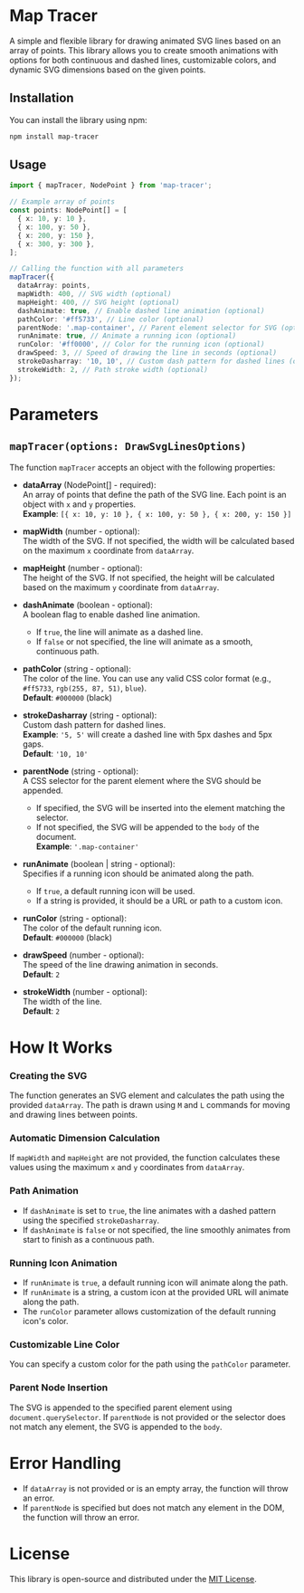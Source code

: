 
# Map Tracer

A simple and flexible library for drawing animated SVG lines based on an array of points. This library allows you to create smooth animations with options for both continuous and dashed lines, customizable colors, and dynamic SVG dimensions based on the given points.

## Installation

You can install the library using npm:

```bash
npm install map-tracer
```

## Usage

```typescript
import { mapTracer, NodePoint } from 'map-tracer';

// Example array of points
const points: NodePoint[] = [
  { x: 10, y: 10 },
  { x: 100, y: 50 },
  { x: 200, y: 150 },
  { x: 300, y: 300 },
];

// Calling the function with all parameters
mapTracer({
  dataArray: points,
  mapWidth: 400, // SVG width (optional)
  mapHeight: 400, // SVG height (optional)
  dashAnimate: true, // Enable dashed line animation (optional)
  pathColor: '#ff5733', // Line color (optional)
  parentNode: '.map-container', // Parent element selector for SVG (optional)
  runAnimate: true, // Animate a running icon (optional)
  runColor: '#ff0000', // Color for the running icon (optional)
  drawSpeed: 3, // Speed of drawing the line in seconds (optional)
  strokeDasharray: '10, 10', // Custom dash pattern for dashed lines (optional)
  strokeWidth: 2, // Path stroke width (optional)
});
```

# Parameters

## `mapTracer(options: DrawSvgLinesOptions)`

The function `mapTracer` accepts an object with the following properties:

- **dataArray** (NodePoint[] - required):  
  An array of points that define the path of the SVG line. Each point is an object with `x` and `y` properties.  
  **Example**: `[{ x: 10, y: 10 }, { x: 100, y: 50 }, { x: 200, y: 150 }]`

- **mapWidth** (number - optional):  
  The width of the SVG. If not specified, the width will be calculated based on the maximum `x` coordinate from `dataArray`.

- **mapHeight** (number - optional):  
  The height of the SVG. If not specified, the height will be calculated based on the maximum `y` coordinate from `dataArray`.

- **dashAnimate** (boolean - optional):  
  A boolean flag to enable dashed line animation.  
  - If `true`, the line will animate as a dashed line.  
  - If `false` or not specified, the line will animate as a smooth, continuous path.

- **pathColor** (string - optional):  
  The color of the line. You can use any valid CSS color format (e.g., `#ff5733`, `rgb(255, 87, 51)`, `blue`).  
  **Default**: `#000000` (black)

- **strokeDasharray** (string - optional):  
  Custom dash pattern for dashed lines.  
  **Example**: `'5, 5'` will create a dashed line with 5px dashes and 5px gaps.  
  **Default**: `'10, 10'`

- **parentNode** (string - optional):  
  A CSS selector for the parent element where the SVG should be appended.  
  - If specified, the SVG will be inserted into the element matching the selector.  
  - If not specified, the SVG will be appended to the `body` of the document.  
  **Example**: `'.map-container'`

- **runAnimate** (boolean | string - optional):  
  Specifies if a running icon should be animated along the path.  
  - If `true`, a default running icon will be used.  
  - If a string is provided, it should be a URL or path to a custom icon.

- **runColor** (string - optional):  
  The color of the default running icon.  
  **Default**: `#000000` (black)

- **drawSpeed** (number - optional):  
  The speed of the line drawing animation in seconds.  
  **Default**: `2`

- **strokeWidth** (number - optional):  
  The width of the line.  
  **Default**: `2`

# How It Works

### Creating the SVG
The function generates an SVG element and calculates the path using the provided `dataArray`. The path is drawn using `M` and `L` commands for moving and drawing lines between points.

### Automatic Dimension Calculation
If `mapWidth` and `mapHeight` are not provided, the function calculates these values using the maximum `x` and `y` coordinates from `dataArray`.

### Path Animation
- If `dashAnimate` is set to `true`, the line animates with a dashed pattern using the specified `strokeDasharray`.
- If `dashAnimate` is `false` or not specified, the line smoothly animates from start to finish as a continuous path.

### Running Icon Animation
- If `runAnimate` is `true`, a default running icon will animate along the path.
- If `runAnimate` is a string, a custom icon at the provided URL will animate along the path.
- The `runColor` parameter allows customization of the default running icon's color.

### Customizable Line Color
You can specify a custom color for the path using the `pathColor` parameter.

### Parent Node Insertion
The SVG is appended to the specified parent element using `document.querySelector`. If `parentNode` is not provided or the selector does not match any element, the SVG is appended to the `body`.

# Error Handling

- If `dataArray` is not provided or is an empty array, the function will throw an error.
- If `parentNode` is specified but does not match any element in the DOM, the function will throw an error.

# License

This library is open-source and distributed under the [MIT License](LICENSE).

